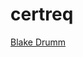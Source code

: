 # certreq
[Blake Drumm](https://blakedrumm.com/blog/request-offline-certificate-for-off-domain-server/)

